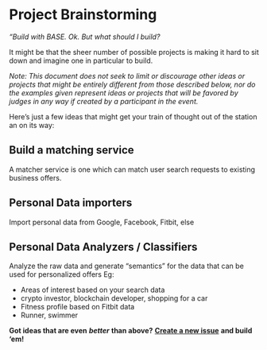 # Project Brainstorming

*“Build with BASE. Ok. But what should I build?*

It might be that the sheer number of possible projects is making it hard to sit down and imagine one in particular to build.

*Note: This document does not seek to limit or discourage other ideas or projects that might be entirely different from those described below, nor do the examples given represent ideas or projects that will be favored by judges in any way if created by a participant in the event.*

Here’s just a few ideas that might get your train of thought out of the station an on its way:

## Build a matching service

A matcher service is one which can match user search requests to existing business offers.

## Personal Data importers

Import personal data from Google, Facebook, Fitbit, else

## Personal Data Analyzers / Classifiers

Analyze the raw data and generate “semantics” for the data that can be used for personalized offers
Eg:

* Areas of interest based on your search data
* crypto investor, blockchain developer, shopping for a car
* Fitness profile based on Fitbit data
* Runner, swimmer

**Got ideas that are even** ***better*** **than above?** [**Create a new issue**](https://github.com/bitclave/bitclaveHackathon/issues/new) **and build ‘em!**
